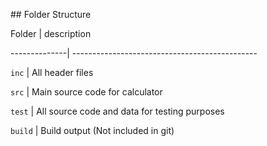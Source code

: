 ﻿\## Folder Structure

Folder        | description

\--------------| ----------------------------------------------

`inc`         | All header files

`src`         | Main source code for calculator

`test`        | All source code and data for testing purposes

`build`       | Build output (Not included in git)
